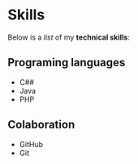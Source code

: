 # Skills

Below is a _list_ of my **technical skills**:

## Programing languages
- C##
- Java
- PHP

## Colaboration
- GitHub
- Git

